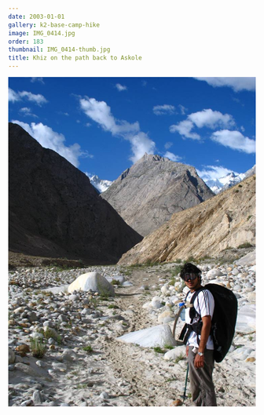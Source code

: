 ```yaml
---
date: 2003-01-01
gallery: k2-base-camp-hike
image: IMG_0414.jpg
order: 183
thumbnail: IMG_0414-thumb.jpg
title: Khiz on the path back to Askole
---
```


![Khiz on the path back to Askole](./IMG_0414.jpg)